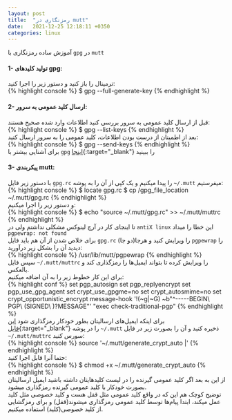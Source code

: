 ```yaml
---
layout: post
title:  "رمزنگاری در mutt"
date:   2021-12-25 12:18:11 +0350
categories: linux
---
```

آموزش ساده رمزنگاری با `gpg` در `mutt‍`
#### 1- تولید کلید‌های gpg:   
ترمینال را باز کنید و دستور زیر را اجرا کنید:   
{% highlight console %}
$ gpg --full-generate-key
{% endhighlight %}
#### 2- ارسال کلید عمومی به سرور:   
قبل از ارسال کلید عمومی به سرور بررسی کنید اطلاعات وارد شده صحیح هستند:   
{% highlight console %}
$ gpg --list-keys
{% endhighlight %}   
بعد از اطمینان از درست بودن اطلاعات، کلید عمومی را به سرور ارسال کنید:   
{% highlight console %}
$ gpg --send-keys
{% endhighlight %}   
برای آشنایی بیشتر با `gpg` [اینجا](https://blog.faradars.org/encrypt-and-decrypt-files-with-gpg-on-linux/){:target="_blank"} را ببینید   

#### 3- پیکربندی mutt:   
با دستور زیر فایل `gpg.rc` را پیدا میکنیم و یک کپی از آن را به پوشه `~/.mutt` میفرستیم:   
{% highlight console %}
$ locate gpg.rc
$ cp /gpg_file_location  ~/.mutt/gpg.rc
{% endhighlight %}   
و دستور زیر را اجرا میکنیم:   
{% highlight console %}
$ echo "source ~/.mutt/gpg.rc" >> ~/.mutt/muttrc
{% endhighlight %}   
تا اینجای کار در آرچ لینوکس مشکلی نداشتم ولی در `antiX linux` این خطا را میداد `pgpewrap: not found`   
برای خلاص شدن از آن هم باید فایل `gpg.rc` را ویرایش کنید و هرجا(دو جا) `pgpewrap` را دیدید آن را بشکل زیر درآورید:   
{% highlight console %}
/usr/lib/mutt/pgpewrap
{% endhighlight %}   
سپس فایل `~/.mutt/muttrc` را ویرایش کرده تا بتواند ایمیل‌ها را رمزگذاری کند و بالعکس.   
برای این کار خطوط زیر را به آن اضافه میکنیم:   
{% highlight conf %}
set pgp_autosign
set pgp_replyencrypt
set pgp_use_gpg_agent
set crypt_use_gpgme=no
set crypt_autosmime=no
set crypt_opportunistic_encrypt
message-hook '!(~g|~G) ~b"^-----BEGIN\ PGP\ (SIGNED\ )?MESSAGE"' "exec check-traditional-pgp"
{% endhighlight %}   
برای اینکه ایمیل‌های ارسالیتان بطور خودکار رمزگذاری شود [این فایل](https://www.erack.de/download/generate_crypt_auto){:target="_blank"} را در پوشه `~/.mutt` ذخیره کنید و آن را بصورت زیر در فایل `~/.mutt/muttrc` سورس کنید:   
{% highlight console %}
source '~/.mutt/generate_crypt_auto |'
{% endhighlight %}   
حتما آنرا قابل اجرا کنید:   
{% highlight console %}
$ chmod +x ~/.mutt/generate_crypt_auto
{% endhighlight %}   
از این به بعد اگر کلید عمومی گیرنده را در لیست کلیدهایتان داشته باشید ایمیل ارسالیتان بصورت خودکار با کلید عمومی گیرنده رمزگذاری میشود.   
توضیح کوچک هم این که در واقع کلید عمومی مثل قفل هست و کلید خصوصی مثل کلید عمل میکند، ابتدا پیام‌ها توسط کلید عمومی رمزگذاری میشوند(قفل) و برای رمزگشایی از کلید خصوصی(کلید) استفاده میکنیم.
